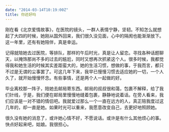 ```yaml
---
date: "2014-03-14T10:19:00Z"
title: 你还好吗
---
```



刚在看《北京爱情故事》，在医院的镜头，一群人表情宁静，坚韧。不知怎么就想起了大四的时候，她刚从国外回来，我们很久没见面，心中的隔阂也能渐渐放下。这一年里，还有有她陪伴，真是幸运。

记得就陪她去过医院，等排队，那样的午后时光，真是让人留恋。寻找各种话题聊天，以掩饰那尚不多的过去的尴尬，同时又想再次抓紧这个人。很多时候，我都觉得我和她生活的时候其实差距蛮大的，她的生活习惯，想做的事，于我而言，都只不过是无谓的尘事罢了。可这几年下来，我早已慢慢习惯去适应她的一切，一个人久了，就开始慢慢怀念。有些事情，还是两个人一起做的好。

毕业离校那一阵子，陪她去邮局寄东西。邮局的叔叔很和蔼，包裹不解释，给了我们针线，于是，我们便在邮局里慢慢地缝着包裹，静静地说着话。在旁人看来，我们应该是一对不错的情侣吧。我就爱过那么一个一直在远方的人，真正陪我度过这几年的，却一直是她。如果时光可以重来，我愿意改变自己，去更好地照顾她。

很久没有她的消息了，或许她心情不好，不愿说话。或许是有什么其他烦心的事。快点好起来吧，姑娘。我很担心。


